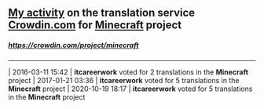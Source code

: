 ## [My activity](https://crowdin.com/profile/itcareerwork/activity "My profile") on the translation service [Crowdin.com](https://crowdin.com "crowdin.com") for [Minecraft](https://crowdin.com/project/minecraft "Minecraft Crowdin") project
##### <https://crowdin.com/project/minecraft>
***
| 2016-03-11 15:42 | **itcareerwork** voted for 2 translations in the **Minecraft** project
| 2017-01-21 03:36 | **itcareerwork** voted for 5 translations in the **Minecraft** project
| 2020-10-19 18:17 | **itcareerwork** voted for 5 translations in the **Minecraft** project
